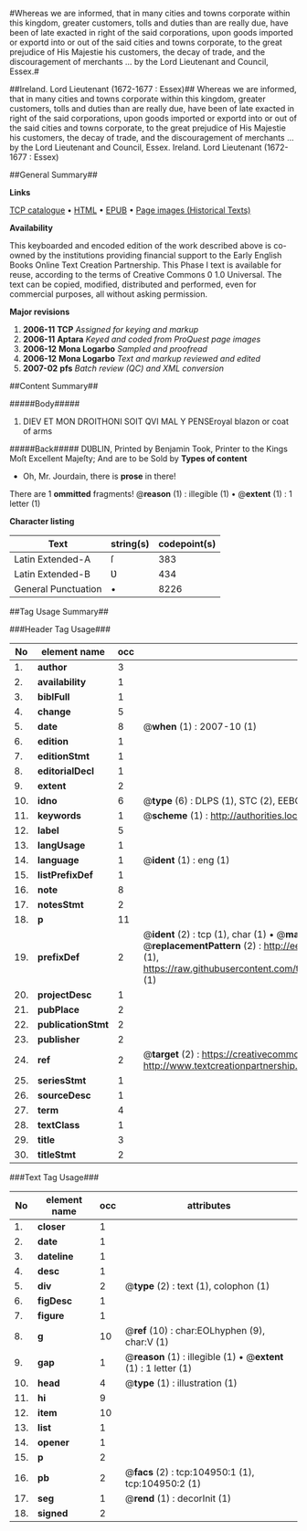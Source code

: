 #Whereas we are informed, that in many cities and towns corporate within this kingdom, greater customers, tolls and duties than are really due, have been of late exacted in right of the said corporations, upon goods imported or exportd into or out of the said cities and towns corporate, to the great prejudice of His Majestie his customers, the decay of trade, and the discouragement of merchants ... by the Lord Lieutenant and Council, Essex.#

##Ireland. Lord Lieutenant (1672-1677 : Essex)##
Whereas we are informed, that in many cities and towns corporate within this kingdom, greater customers, tolls and duties than are really due, have been of late exacted in right of the said corporations, upon goods imported or exportd into or out of the said cities and towns corporate, to the great prejudice of His Majestie his customers, the decay of trade, and the discouragement of merchants ... by the Lord Lieutenant and Council, Essex.
Ireland. Lord Lieutenant (1672-1677 : Essex)

##General Summary##

**Links**

[TCP catalogue](http://www.ota.ox.ac.uk/tcp/)  • 
[HTML](http://tei.it.ox.ac.uk/tcp/Texts-HTML/free/A46/A46204.html)  • 
[EPUB](http://tei.it.ox.ac.uk/tcp/Texts-EPUB/free/A46/A46204.epub) • 
[Page images (Historical Texts)](https://data.historicaltexts.jisc.ac.uk/view?pubId=eebo-16164171e&pageId=eebo-16164171e-104950-1)

**Availability**

This keyboarded and encoded edition of the
	       work described above is co-owned by the institutions
	       providing financial support to the Early English Books
	       Online Text Creation Partnership. This Phase I text is
	       available for reuse, according to the terms of Creative
	       Commons 0 1.0 Universal. The text can be copied,
	       modified, distributed and performed, even for
	       commercial purposes, all without asking permission.

**Major revisions**

1. __2006-11__ __TCP__ *Assigned for keying and markup*
1. __2006-11__ __Aptara__ *Keyed and coded from ProQuest page images*
1. __2006-12__ __Mona Logarbo__ *Sampled and proofread*
1. __2006-12__ __Mona Logarbo__ *Text and markup reviewed and edited*
1. __2007-02__ __pfs__ *Batch review (QC) and XML conversion*

##Content Summary##

#####Body#####

1. DIEV ET MON DROITHONI SOIT QVI MAL Y PENSEroyal blazon or coat of arms

#####Back#####
DƲBLIN,
Printed by Benjamin Took, Printer to the Kings Moſt Excellent
Majeſty; And are to be Sold by
**Types of content**

  * Oh, Mr. Jourdain, there is **prose** in there!

There are 1 **ommitted** fragments! 
 @__reason__ (1) : illegible (1)  •  @__extent__ (1) : 1 letter (1)

**Character listing**


|Text|string(s)|codepoint(s)|
|---|---|---|
|Latin Extended-A|ſ|383|
|Latin Extended-B|Ʋ|434|
|General Punctuation|•|8226|

##Tag Usage Summary##

###Header Tag Usage###

|No|element name|occ|attributes|
|---|---|---|---|
|1.|__author__|3||
|2.|__availability__|1||
|3.|__biblFull__|1||
|4.|__change__|5||
|5.|__date__|8| @__when__ (1) : 2007-10 (1)|
|6.|__edition__|1||
|7.|__editionStmt__|1||
|8.|__editorialDecl__|1||
|9.|__extent__|2||
|10.|__idno__|6| @__type__ (6) : DLPS (1), STC (2), EEBO-CITATION (1), OCLC (1), VID (1)|
|11.|__keywords__|1| @__scheme__ (1) : http://authorities.loc.gov/ (1)|
|12.|__label__|5||
|13.|__langUsage__|1||
|14.|__language__|1| @__ident__ (1) : eng (1)|
|15.|__listPrefixDef__|1||
|16.|__note__|8||
|17.|__notesStmt__|2||
|18.|__p__|11||
|19.|__prefixDef__|2| @__ident__ (2) : tcp (1), char (1)  •  @__matchPattern__ (2) : ([0-9\-]+):([0-9IVX]+) (1), (.+) (1)  •  @__replacementPattern__ (2) : http://eebo.chadwyck.com/downloadtiff?vid=$1&page=$2 (1), https://raw.githubusercontent.com/textcreationpartnership/Texts/master/tcpchars.xml#$1 (1)|
|20.|__projectDesc__|1||
|21.|__pubPlace__|2||
|22.|__publicationStmt__|2||
|23.|__publisher__|2||
|24.|__ref__|2| @__target__ (2) : https://creativecommons.org/publicdomain/zero/1.0/ (1), http://www.textcreationpartnership.org/docs/. (1)|
|25.|__seriesStmt__|1||
|26.|__sourceDesc__|1||
|27.|__term__|4||
|28.|__textClass__|1||
|29.|__title__|3||
|30.|__titleStmt__|2||


###Text Tag Usage###

|No|element name|occ|attributes|
|---|---|---|---|
|1.|__closer__|1||
|2.|__date__|1||
|3.|__dateline__|1||
|4.|__desc__|1||
|5.|__div__|2| @__type__ (2) : text (1), colophon (1)|
|6.|__figDesc__|1||
|7.|__figure__|1||
|8.|__g__|10| @__ref__ (10) : char:EOLhyphen (9), char:V (1)|
|9.|__gap__|1| @__reason__ (1) : illegible (1)  •  @__extent__ (1) : 1 letter (1)|
|10.|__head__|4| @__type__ (1) : illustration (1)|
|11.|__hi__|9||
|12.|__item__|10||
|13.|__list__|1||
|14.|__opener__|1||
|15.|__p__|2||
|16.|__pb__|2| @__facs__ (2) : tcp:104950:1 (1), tcp:104950:2 (1)|
|17.|__seg__|1| @__rend__ (1) : decorInit (1)|
|18.|__signed__|2||
